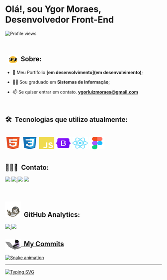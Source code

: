 # Olá!, sou Ygor Moraes, Desenvolvedor Front-End

<p align="left"> <img src="https://komarev.com/ghpvc/?username=YgorMoraes&color=0e14c2" alt="Profile views" /> </p>

<br>

 ## &nbsp; <img src="images/oculos.gif " width="30" align="center"> &nbsp;Sobre:
 
- 🚀 Meu Portifolio **[em desenvolvimento](em desenvolvimento)**;

- 👨‍🎓 Sou graduado em **Sistemas de Informação**;

- 📫 Se quiser entrar em contato.  **ygorluizmoraes@gmail.com**

<br>

## 🛠 &nbsp;Tecnologias que utilizo atualmente:
</div>
<div style="display: inline_block"><br>
  <img align="center" alt="HTML" height="40" width="50" src="https://raw.githubusercontent.com/devicons/devicon/master/icons/html5/html5-original.svg">
  <img align="center" alt="CSS" height="40" width="50" src="https://raw.githubusercontent.com/devicons/devicon/master/icons/css3/css3-original.svg">
  <img align="center" alt="Js" height="40" width="50" src="https://raw.githubusercontent.com/devicons/devicon/master/icons/javascript/javascript-plain.svg">
  <img align="center" alt="Bootstrap" height="40" width="50" src="https://raw.githubusercontent.com/devicons/devicon/master/icons/bootstrap/bootstrap-original.svg">
  <img align="center" alt="React" height="40" width="50" src="https://raw.githubusercontent.com/devicons/devicon/master/icons/react/react-original.svg">
  <img align="center" alt="Figma" height="40" width="50" src="https://raw.githubusercontent.com/devicons/devicon/master/icons/figma/figma-original.svg">
</div>

<br>

 ## 👨🏻‍💼 &nbsp;Contato:
 
<div> 
 
 <a href="https://www.linkedin.com/in/ygormoraes/" target="_blank"><img src="https://img.shields.io/badge/-LinkedIn-%230077B5?style=for-the-badge&logo=linkedin&logoColor=white" target="_blank"></a> 
  <a href="https://em construção/" target="_blank"><img src="https://img.shields.io/badge/meu_portfolio-rgb(25, 27, 30)?style=for-the-badge&logo=ko-fi&logoColor=white" target="_blank">
  <a href="https://www.instagram.com/ygor_moraes/" target="_blank"><img src="https://img.shields.io/badge/-Instagram-%23E4405F?style=for-the-badge&logo=instagram&logoColor=white" target="_blank"></a>
  <a href = "mailto:ygorluizmoraes@gmail.com"><img src="https://img.shields.io/badge/-Gmail-%23333?style=for-the-badge&logo=gmail&logoColor=white" target="_blank"></a>
 
 </div> 
 
<br>
   
## <img src="images/gato_astronauta.gif" width="50" height="50" align="10"> &nbsp;GitHub Analytics:
     
   <a href="https://github.com/YgorMoraes">
   <img height="180em" src="https://github-readme-stats.vercel.app/api?username=YgorMoraes&show_icons=true&theme=tokyonight&include_all_commits=true&count_private=true"/>
   <img height="180em" src="https://github-readme-stats.vercel.app/api/top-langs/?username=YgorMoraes&layout=compact&langs_count=6&theme=tokyonight"/>
   
 <br>
    
## <img src="images/gato.gif" width="50" align="center"> &nbsp;My Commits
 
  ![Snake animation](https://github.com/YgorMoraes/YgorMoraes/blob/output/github-contribution-grid-snake.svg)

 ----
 
[![Typing SVG](https://readme-typing-svg.herokuapp.com?font=Fira+Code&pause=1000&color=8B67DB&width=435&lines=Ygor+Moraes+2023)](https://github.com/YgorMoraes)

